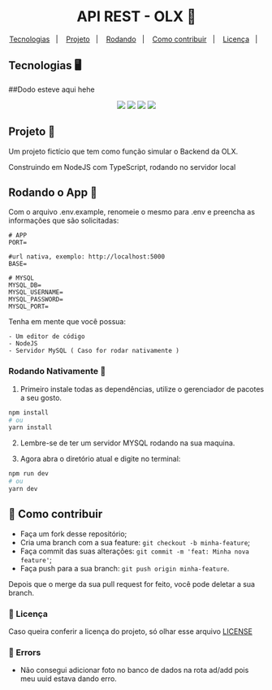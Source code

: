 <h1 align="center">
    API REST - OLX 🏪
</h1>

<p align="center">
  <a href="#tecnologias">Tecnologias</a>&nbsp;&nbsp;&nbsp;|&nbsp;&nbsp;&nbsp;
  <a href="#projeto">Projeto</a>&nbsp;&nbsp;&nbsp;|&nbsp;&nbsp;&nbsp;
  <a href="#rodando">Rodando</a>&nbsp;&nbsp;&nbsp;|&nbsp;&nbsp;&nbsp;
  <a href="#como-contribuir">Como contribuir</a>&nbsp;&nbsp;&nbsp;|&nbsp;&nbsp;&nbsp;
  <a href="#license">Licença</a>&nbsp;&nbsp;&nbsp;|&nbsp;&nbsp;&nbsp;
</p>

<a id="tecnologias"></a>

## Tecnologias 🖥️
##Dodo esteve aqui hehe

<div align="center">
    <img src="https://img.shields.io/badge/node.js-6DA55F?style=for-the-badge&logo=node.js&logoColor=white" />
    <img src="https://img.shields.io/badge/typescript-%23007ACC.svg?style=for-the-badge&logo=typescript&logoColor=white" />
    <img src="https://img.shields.io/badge/Sequelize-52B0E7?style=for-the-badge&logo=Sequelize&logoColor=white" />
    <img src="https://img.shields.io/badge/mysql-%2300f.svg?style=for-the-badge&logo=mysql&logoColor=white" />
</div>

<a id="projeto"></a>

## Projeto 📕

Um projeto fictício que tem como função simular o Backend da OLX.

Construindo em NodeJS com TypeScript, rodando no servidor local

<a id="rodando"></a>

## Rodando o App 🚀

Com o arquivo .env.example, renomeie o mesmo para .env e preencha as informações que são solicitadas:

```
# APP
PORT=

#url nativa, exemplo: http://localhost:5000
BASE=

# MYSQL
MYSQL_DB=
MYSQL_USERNAME=
MYSQL_PASSWORD=
MYSQL_PORT=
```

Tenha em mente que você possua:

    - Um editor de código
    - NodeJS
    - Servidor MySQL ( Caso for rodar nativamente )


### Rodando Nativamente 🌅

1. Primeiro instale todas as dependências, utilize o gerenciador de pacotes a seu gosto.

```bash
npm install
# ou
yarn install
```

2. Lembre-se de ter um servidor MYSQL rodando na sua maquina.

3. Agora abra o diretório atual e digite no terminal:

```bash
npm run dev
# ou
yarn dev
```

<a id="como-contribuir"></a>

## 🤔 Como contribuir

- Faça um fork desse repositório;
- Cria uma branch com a sua feature: `git checkout -b minha-feature`;
- Faça commit das suas alterações: `git commit -m 'feat: Minha nova feature'`;
- Faça push para a sua branch: `git push origin minha-feature`.

Depois que o merge da sua pull request for feito, você pode deletar a sua branch.

<a id="license"></a>

### 🔖 Licença

Caso queira conferir a licença do projeto, só olhar esse arquivo [LICENSE](./LICENSE)

### 🤔 Errors

- Não consegui adicionar foto no banco de dados na rota ad/add pois meu uuid estava dando erro.
